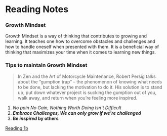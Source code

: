 # Reading Notes
### Growth Mindset 
Growth Mindset is a way of thinking that contributes to growing and learning. It teaches one how to overcome obstacles and challenges and how to handle oneself when presented with them. It is a beneficial way of thinking that maximizes your time when it comes to learning new things.

### Tips to maintain Growth Mindset
>In Zen and the Art of Motorcycle Maintenance, Robert Persig talks about the “gumption trap” – the phenomenon of knowing what needs to be done, but lacking the motivation to do it. His solution is to stand up, put down whatever project is sucking the gumption out of you, walk away, and return when you’re feeling more inspired. 
1. *No pain No Gain, Nothing Worth Doing Isn't Difficult*
2. ***Embrace Challenges, We can only grow if we're challenged***
3. **Be _inspired_ by others**

[Reading 1b](https://25brian.github.io/Reading-notes-DV102/reading.1b.md) 
